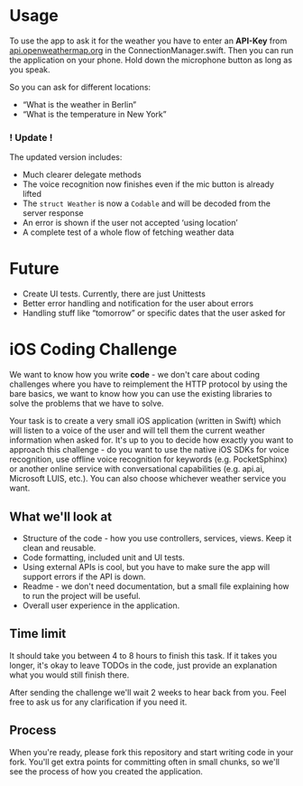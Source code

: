 # Usage
To use the app to ask it for the weather you have to enter an **API-Key** from [api.openweathermap.org]() in the ConnectionManager.swift.
Then you can run the application on your phone. Hold down the microphone button as long as you speak. 

So you can ask for different locations:
- “What is the weather in Berlin”
- “What is the temperature in New York”


###  ! Update !
The updated version includes:
- Much clearer delegate methods
- The voice recognition now finishes even if the mic button is already lifted
- The `struct Weather` is now a `Codable` and will be decoded from the server response
- An error is shown if the user not accepted ‘using location’
- A complete test of a whole flow of fetching weather data

# Future
- Create UI tests. Currently, there are just Unittests
- Better error handling and notification for the user about errors
- Handling stuff like “tomorrow” or specific dates that the user asked for

# iOS Coding Challenge
We want to know how you write **code** - we don't care about coding challenges where you have to reimplement the HTTP protocol by using the bare basics, we want to know how you can use the existing libraries to solve the problems that we have to solve.

Your task is to create a very small iOS application (written in Swift) which will listen to a voice of the user and will tell them the current weather information when asked for. It's up to you to decide how exactly you want to approach this challenge - do you want to use the native iOS SDKs for voice recognition, use offline voice recognition for keywords (e.g. PocketSphinx) or another online service with conversational capabilities (e.g. api.ai, Microsoft LUIS, etc.). You can also choose whichever weather service you want.

## What we'll look at
- Structure of the code - how you use controllers, services, views. Keep it clean and reusable.
- Code formatting, included unit and UI tests.
- Using external APIs is cool, but you have to make sure the app will support errors if the API is down.
- Readme - we don't need documentation, but a small file explaining how to run the project will be useful.
- Overall user experience in the application.

## Time limit
It should take you between 4 to 8 hours to finish this task. If it takes you longer, it's okay to leave TODOs in the code, just provide an explanation what you would still finish there.

After sending the challenge we'll wait 2 weeks to hear back from you. Feel free to ask us for any clarification if you need it.

## Process
When you're ready, please fork this repository and start writing code in your fork. You'll get extra points for committing often in small chunks, so we'll see the process of how you created the application.

